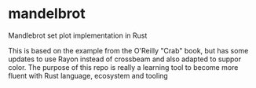 # mandelbrot
Mandlebrot set plot implementation in Rust

This is based on the example from the O'Reilly "Crab" book, but has some updates to use Rayon instead of crossbeam and also adapted to suppor color.
The purpose of this repo is really a learning tool to become more fluent with Rust language, ecosystem and tooling
